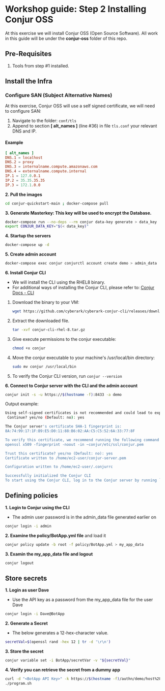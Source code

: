# Workshop guide: __Step 2__ Installing Conjur OSS

At this exercise we will install Conjur OSS (Open Source Software).
All work in this guide will be under the **conjur-oss** folder of this repo.
 
## Pre-Requisites

 1. Tools from step #1 installed.

## Install the Infra
### Configure SAN (Subject Alternative Names)
 At this exercise, Conjur OSS will use a self signed certificate, we will need to configure SAN:
1. Navigate to the folder: ```conf/tls```
2. Append to section **[ alt_names ]** (line #36) in file ```tls.conf```  your relevant DNS and IP.

#### Example
```conf
[ alt_names ]
DNS.1 = localhost
DNS.2 = proxy
DNS.3 = internalname.compute.amazonaws.com
DNS.4 = externalname.compute.internal
IP.1 = 127.0.0.1
IP.2 = 35.35.35.35
IP.3 = 172.1.0.0
```

**2. Pull the images**

```Bash
cd conjur-quickstart-main ; docker-compose pull
```

**3. Generate Masterkey: This key will be used to encrypt the Database.**

```Bash
docker-compose run --no-deps --rm conjur data-key generate > data_key
export CONJUR_DATA_KEY="$(< data_key)"
```

**4. Startup the servers**

```Bash
docker-compose up -d
```

**5. Create admin account**

```Bash
docker-compose exec conjur conjurctl account create demo > admin_data
```

**6. Install Conjur CLI**
- We will install the CLI using the RHEL8 binary. 
- For additional ways of installing the Conjur CLI, please refer to: [Conjur Docs - CLI](https://docs.cyberark.com/Product-Doc/OnlineHelp/AAM-DAP/latest/en/Content/Developer/CLI/cli-setup.htm)
1. Download the binary to your VM:
	```bash
	wget https://github.com/cyberark/cyberark-conjur-cli/releases/download/v7.1.0/conjur-cli-rhel-8.tar.gz
	```
2. Extract the downloaded file.
	```bash
	tar -xvf conjur-cli-rhel-8.tar.gz
	```
3. Give execute permissions to the conjur executable:
	```bash
	chmod +x conjur
	```
4. Move the conjur executable to your machine's /usr/local/bin directory:
	```bash
	sudo mv conjur /usr/local/bin
	```
5. To verify the Conjur CLI version, run `conjur --version`


**6. Connect to Conjur server with the CLI and the admin account**

```bash
conjur init -s -u https://$(hostname -f):8433 -a demo
```
Output example:
```bash
Using self-signed certificates is not recommended and could lead to exposure of sensitive data.
 Continue? yes/no (Default: no): yes

The Conjur server's certificate SHA-1 fingerprint is:
8A:74:99:17:1F:B9:E5:D0:11:88:B6:02:AA:C5:C5:52:6A:33:77:8F

To verify this certificate, we recommend running the following command on the Conjur server:
openssl x509 -fingerprint -noout -in ~conjur/etc/ssl/conjur.pem

Trust this certificate? yes/no (Default: no): yes
Certificate written to /home/ec2-user/conjur-server.pem

Configuration written to /home/ec2-user/.conjurrc

Successfully initialized the Conjur CLI
To start using the Conjur CLI, log in to the Conjur server by running `conjur login`
```

## Defining policies

**1. Login to Conjur using the CLI**
- The admin user password is in the admin_data file generated earlier on
```Bash
conjur login -i admin
```

**2. Examine the policy/BotApp.yml file** and load it

```Bash
conjur policy update -b root -f policy/BotApp.yml > my_app_data
```

**3. Examin the my_app_data file and logout**

```Bash
conjur logout
```

## Store secrets

**1. Login as user Dave**
- Use the API key as a password from the my_app_data file for the user Dave
```bash
conjur login -i Dave@BotApp
```

**2. Generate a Secret**
- The below generates a 12-hex-character value.
```bash
secretVal=$(openssl rand -hex 12 | tr -d '\r\n')
```

**3. Store the secret**
```bash
conjur variable set -i BotApp/secretVar -v "${secretVal}"
```

**4. Verify you can retrieve the secret from a dummy app**
```bash
curl -d "<BotApp API Key>" -k https://$(hostname -f)/authn/demo/host%2FBotApp%2FmyDemoApp/authenticate > ./conjur_token
./program.sh
```
